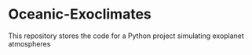 # Oceanic-Exoclimates
This repository stores the code for a Python project simulating exoplanet atmospheres
